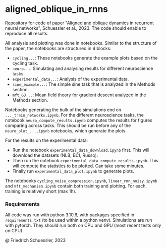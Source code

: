 # aligned_oblique_in_rnns
Repository for code of paper "Aligned and oblique dynamics in recurrent neural networks", Schuessler et al., 2023.
The code should enable to reproduce all results. 


All analysis and plotting was done in notebooks.
Similar to the structure of the paper, the notebooks are structured in 4 blocks:
- `cycling...`: These notebooks generate the example plots based on the cycling task.
- `neuro...`: Simulating and analysing results for different neuroscience tasks.
- `experimental_data...`: Analysis of the experimental data.
- `sine_example...`: The simple sine task that is analyzed in the Methods section.
- `mft_GD...`: Mean field theory for gradient descent analyzed in the Methods section.

Notebooks generating the bulk of the simulations end on `..._train_networks.ipynb`. 
For the different neuroscience tasks, the notebook `neuro_compute_results.ipynb` computes the results for figures comparing across tasks. 
This should be run before any of the `neuro_plot_....ipynb` notebooks, which generate the plots. 

For the results on the experimental data:
- Run the notebook `experimental_data_download.ipynb` first. This will download the datasets (NLB, BCI, Russo).
- Then run the notebook `experimental_data_compute_results.ipynb`. This will compute the statistics to be plotted. Can take some minutes.
- Finally run `experimental_data_plot.ipynb` to generate plots. 

The notebooks `cycling_noise_compression.ipynb`, `linear_rnn_noisy.ipynb` and `mft_mechanism.ipynb` contain both training and plotting. For each, training is relatively short (max 1h).

### Requirements
All code was run with python 3.10.6, with packages specified in `requirements.txt` (to be used within a python venv).
Simulations are run with pytorch. They should run both on CPU and GPU (most recent tests only on CPU).


@ Friedrich Schuessler, 2023
